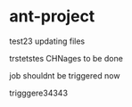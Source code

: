 # ant-project
test23
updating files

trstetstes
CHNages to be done

job shouldnt be triggered now

trigggere34343
